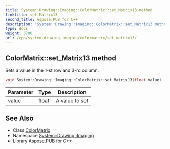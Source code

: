 ```yaml
---
title: System::Drawing::Imaging::ColorMatrix::set_Matrix13 method
linktitle: set_Matrix13
second_title: Aspose.PUB for C++
description: 'System::Drawing::Imaging::ColorMatrix::set_Matrix13 method. Sets a value in the 1-st row and 3-rd column in C++.'
type: docs
weight: 3700
url: /cpp/system.drawing.imaging/colormatrix/set_matrix13/
---
```

## ColorMatrix::set_Matrix13 method


Sets a value in the 1-st row and 3-rd column.

```cpp
void System::Drawing::Imaging::ColorMatrix::set_Matrix13(float value)
```


| Parameter | Type | Description |
| --- | --- | --- |
| value | float | A value to set |

## See Also

* Class [ColorMatrix](../)
* Namespace [System::Drawing::Imaging](../../)
* Library [Aspose.PUB for C++](../../../)
